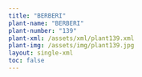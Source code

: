 ```yaml
---
title: "BERBERI"
plant-name: "BERBERI"
plant-number: "139"
plant-xml: /assets/xml/plant139.xml
plant-img: /assets/img/plant139.jpg
layout: single-xml
toc: false
---
```

